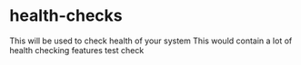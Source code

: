 # health-checks
This will be used to check health of your system
This would contain a lot of health checking features
test check